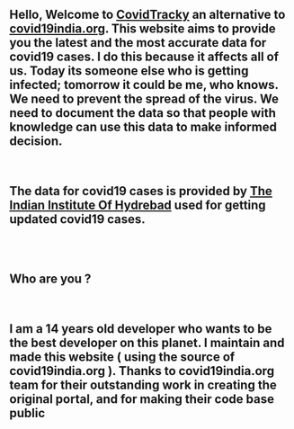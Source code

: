 <h2 className="lineheight">Hello, Welcome to <a href="./">CovidTracky</a> an alternative to <a href="https://covid19india.org/">covid19india.org</a>. This website aims to provide you the latest and the most accurate data for covid19 cases. I do this because it affects all of us. Today its someone else who is getting infected; tomorrow it could be me, who knows. We need to prevent the spread of the virus. We need to document the data so that people with knowledge can use this data to make informed decision.</h2>
        <br />
        <h2 className="lineheight">The data for covid19 cases is provided by <a href="https://api.covid19tracker.in/data/static/data.min.json">The Indian Institute Of Hydrebad</a> used for getting updated covid19 cases.</h2>
        <br /><br />
        <h2>Who are you ?</h2><br />
        <h2 className="answer">I am a 14 years old developer who wants to be the best developer on this planet. I maintain and made this website ( using the source of covid19india.org ). Thanks to covid19india.org team for their outstanding work in creating the original portal, and for making their code base public</h2>